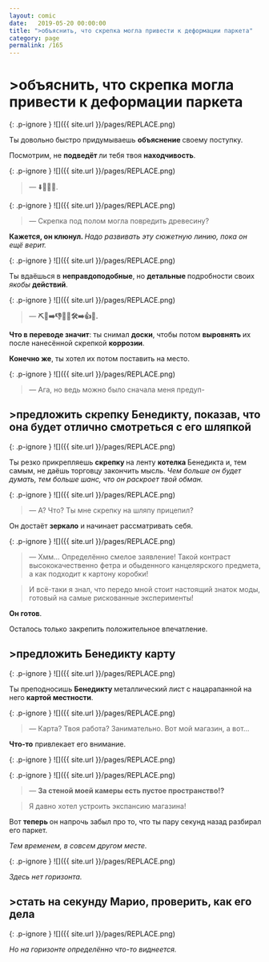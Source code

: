 ```yaml
---
layout: comic
date:   2019-05-20 00:00:00 
title: ">объяснить, что скрепка могла привести к деформации паркета"
category: page
permalink: /165
---
```

# >объяснить, что скрепка могла привести к деформации паркета

{: .p-ignore }
![]({{ site.url }}/pages/REPLACE.png)

Ты довольно быстро придумываешь <strong>объяснение </strong>своему поступку. 

Посмотрим, не <strong>подведёт </strong>ли тебя твоя <strong>находчивость</strong>.

{: .p-ignore }
![]({{ site.url }}/pages/REPLACE.png)

<blockquote>— ⬇️📎💥🌳.</blockquote>

{: .p-ignore }
![]({{ site.url }}/pages/REPLACE.png)

<blockquote>— Скрепка под полом могла повредить древесину?</blockquote>

<strong>Кажется, он клюнул. </strong><em>Надо развивать эту сюжетную линию, пока он ещё верит.</em>

{: .p-ignore }
![]({{ site.url }}/pages/REPLACE.png)

Ты вдаёшься в <strong>неправдоподобные</strong>, но <strong>детальные </strong>подробности своих <em>якобы </em><strong>действий</strong>.

{: .p-ignore }
![]({{ site.url }}/pages/REPLACE.png)

<blockquote>— <strong>⛏️🌳➡️👎🌳➕🛠️➡️👍🌳.</strong></blockquote>

<strong>Что в переводе значит</strong>: ты снимал <strong>доски</strong>, чтобы потом <strong>выровнять </strong>их после нанесённой скрепкой <strong>коррозии</strong>. 

<strong>Конечно же</strong>, ты хотел их потом поставить на место.

{: .p-ignore }
![]({{ site.url }}/pages/REPLACE.png)

<blockquote>— Ага, но ведь можно было сначала меня предуп-</blockquote>

## >предложить скрепку Бенедикту, показав, что она будет отлично смотреться с его шляпкой

{: .p-ignore }
![]({{ site.url }}/pages/REPLACE.png)

Ты резко прикрепляешь <strong>скрепку </strong>на ленту <strong>котелка </strong>Бенедикта и, тем самым, не даёшь торговцу закончить мысль. <em>Чем больше он будет думать, тем больше шанс, что он раскроет твой обман.</em>

{: .p-ignore }
![]({{ site.url }}/pages/REPLACE.png)

<blockquote>— А? Что? Ты мне скрепку на шляпу прицепил?</blockquote>

Он достаёт <strong>зеркало</strong> и начинает рассматривать себя.

{: .p-ignore }
![]({{ site.url }}/pages/REPLACE.png)

<blockquote>— Хмм… Определённо смелое заявление! Такой контраст высококачественно фетра и обыденного канцелярского предмета, а как подходит к картону коробки!</blockquote>

<blockquote>И всё-таки я знал, что передо мной стоит настоящий знаток моды, готовый на самые рискованные эксперименты!</blockquote>

<strong>Он готов</strong>. 

Осталось только закрепить положительное впечатление.

## >предложить Бенедикту карту

{: .p-ignore }
![]({{ site.url }}/pages/REPLACE.png)

Ты преподносишь <strong>Бенедикту </strong>металлический лист с нацарапанной на него <strong>картой местности</strong>.

{: .p-ignore }
![]({{ site.url }}/pages/REPLACE.png)

<blockquote>— Карта? Твоя работа? Занимательно. Вот мой магазин, а вот…</blockquote>

<strong>Что-то</strong> привлекает его внимание.

{: .p-ignore }
![]({{ site.url }}/pages/REPLACE.png)

{: .p-ignore }
![]({{ site.url }}/pages/REPLACE.png)

<blockquote>— <strong>За стеной моей камеры есть пустое пространство!?</strong></blockquote>

<blockquote>Я давно хотел устроить экспансию магазина!</blockquote>

Вот <strong>теперь </strong>он напрочь забыл про то, что ты пару секунд назад разбирал его паркет.

<em>Тем временем, в совсем другом месте.</em>

{: .p-ignore }
![]({{ site.url }}/pages/REPLACE.png)

<em>Здесь нет горизонта.</em>

## >стать на секунду Марио, проверить, как его дела

{: .p-ignore }
![]({{ site.url }}/pages/REPLACE.png)

<em>Но на горизонте определённо что-то виднеется.</em>
